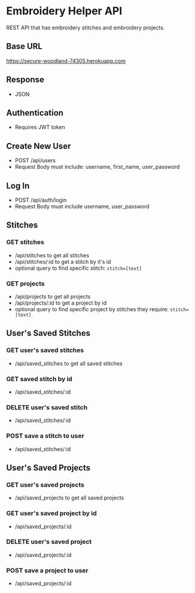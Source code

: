 # Embroidery Helper API
REST API that has embroidery stitches and embroidery projects. 

## Base URL
https://secure-woodland-74305.herokuapp.com


## Response
* JSON

## Authentication
* Requires JWT token

## Create New User
* POST /api/users
* Request Body must include: username, first_name, user_password 

## Log In
* POST /api/auth/login
* Request Body must include username, user_password

## Stitches

### GET stitches
* /api/stitches to get all stitches
* /api/stitches/:id to get a stitch by it's id
* optional query to find specific stitch: `stitch=[text]`

### GET projects 
* /api/projects to get all projects
* /api/projects/:id to get a project by id
* optional query to find specific project by stitches they require: `stitch=[text]`

## User's Saved Stitches

### GET user's saved stitches
* /api/saved_stitches to get all saved stitches

### GET saved stitch by id
* /api/saved_stitches/:id

### DELETE user's saved stitch
* /api/saved_stitches/:id

### POST save a stitch to user
* /api/saved_stitches/:id

## User's Saved Projects 

### GET user's saved projects
* /api/saved_projects to get all saved projects

### GET user's saved project by id
* /api/saved_projects/:id

### DELETE user's saved project
* /api/saved_projects/:id

### POST save a project to user
* /api/saved_projects/:id
